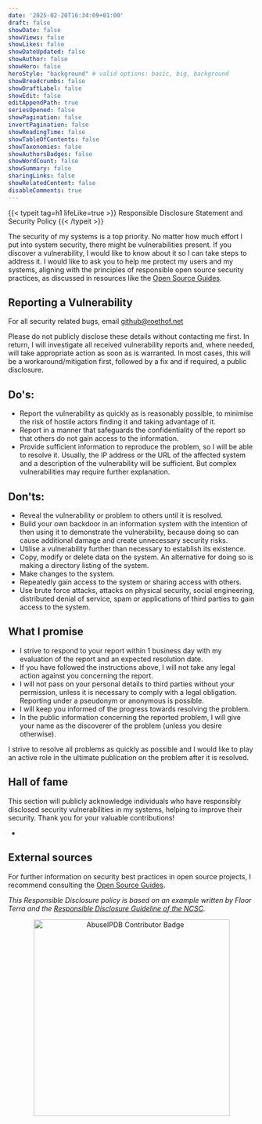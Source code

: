 ```yaml
---
date: '2025-02-20T16:34:09+01:00'
draft: false
showDate: false
showViews: false
showLikes: false
showDateUpdated: false
showAuthor: false
showHero: false
heroStyle: "background" # valid options: basic, big, background
showBreadcrumbs: false
showDraftLabel: false
showEdit: false
editAppendPath: true
seriesOpened: false
showPagination: false
invertPagination: false
showReadingTime: false
showTableOfContents: false
showTaxonomies: false
showAuthorsBadges: false
showWordCount: false
showSummary: false
sharingLinks: false
showRelatedContent: false
disableComments: true
---
```


{{< typeit
  tag=h1
  lifeLike=true >}}
Responsible Disclosure Statement and Security Policy
{{< /typeit >}}

The security of my systems is a top priority. No matter how much effort I put into system security, there might be vulnerabilities present. If you discover a vulnerability, I would like to know about it so I can take steps to address it. I would like to ask you to help me protect my users and my systems, aligning with the principles of responsible open source security practices, as discussed in resources like the [Open Source Guides](https://opensource.guide/security/).

## Reporting a Vulnerability

For all security related bugs, email github@roethof.net

Please do not publicly disclose these details without contacting me first. In return, I will investigate all received vulnerability reports and, where needed, will take appropriate action as soon as is warranted. In most cases, this will be a workaround/mitigation first, followed by a fix and if required, a public disclosure.

## Do's:

- Report the vulnerability as quickly as is reasonably possible, to minimise the risk of hostile actors finding it and taking advantage of it.
- Report in a manner that safeguards the confidentiality of the report so that others do not gain access to the information.
- Provide sufficient information to reproduce the problem, so I will be able to resolve it. Usually, the IP address or the URL of the affected system and a description of the vulnerability will be sufficient. But complex vulnerabilities may require further explanation.

## Don'ts:

- Reveal the vulnerability or problem to others until it is resolved.
- Build your own backdoor in an information system with the intention of then using it to demonstrate the vulnerability, because doing so can cause additional damage and create unnecessary security risks.
- Utilise a vulnerability further than necessary to establish its existence.
- Copy, modify or delete data on the system. An alternative for doing so is making a directory listing of the system.
- Make changes to the system.
- Repeatedly gain access to the system or sharing access with others.
- Use brute force attacks, attacks on physical security, social engineering, distributed denial of service, spam or applications of third parties to gain access to the system.

## What I promise

- I strive to respond to your report within 1 business day with my evaluation of the report and an expected resolution date.
- If you have followed the instructions above, I will not take any legal action against you concerning the report.
- I will not pass on your personal details to third parties without your permission, unless it is necessary to comply with a legal obligation. Reporting under a pseudonym or anonymous is possible.
- I will keep you informed of the progress towards resolving the problem.
- In the public information concerning the reported problem, I will give your name as the discoverer of the problem (unless you desire otherwise).

I strive to resolve all problems as quickly as possible and I would like to play an active role in the ultimate publication on the problem after it is resolved.

## Hall of fame

This section will publicly acknowledge individuals who have responsibly disclosed security vulnerabilities in my systems, helping to improve their security. Thank you for your valuable contributions!

*

## External sources
For further information on security best practices in open source projects, I recommend consulting the [Open Source Guides](https://opensource.guide/security/).

*This Responsible Disclosure policy is based on an example written by Floor Terra and the [Responsible Disclosure Guideline of the NCSC](https://english.ncsc.nl/publications/publications/2019/juni/01/coordinated-vulnerability-disclosure-the-guideline).*

<div style="text-align: center;">
    <a href="https://www.abuseipdb.com/user/52719" title="AbuseIPDB is an IP address blacklist for webmasters and sysadmins to report IP addresses engaging in abusive behavior on their networks">
        <img src="https://www.abuseipdb.com/contributor/52719.svg" alt="AbuseIPDB Contributor Badge" style="width: 401px;">
    </a>
</div>
